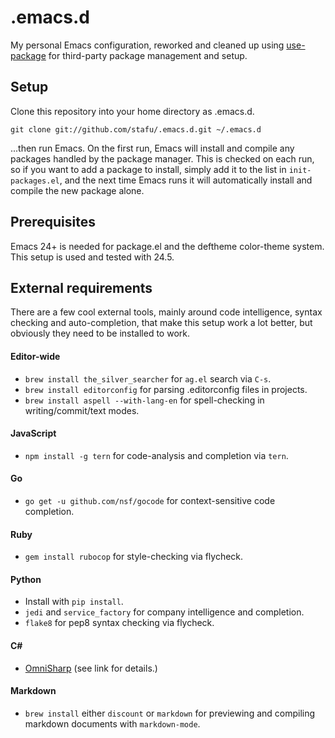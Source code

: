 # .emacs.d

My personal Emacs configuration, reworked and cleaned up using [use-package](https://github.com/jwiegley/use-package) for third-party package management and setup.

Setup
-----

Clone this repository into your home directory as .emacs.d.

    git clone git://github.com/stafu/.emacs.d.git ~/.emacs.d

...then run Emacs. On the first run, Emacs will install and compile any packages handled by the package manager. This is checked on each run, so if you want to add a package to install, simply add it to the list in `init-packages.el`, and the next time Emacs runs it will automatically install and compile the new package alone.

Prerequisites
-------------

Emacs 24+ is needed for package.el and the deftheme color-theme system. This setup is used and tested with 24.5.

External requirements
--------------

There are a few cool external tools, mainly around code intelligence, syntax checking and auto-completion, that make this setup work a lot better, but obviously they need to be installed to work.

#### Editor-wide
* `brew install the_silver_searcher` for `ag.el` search via `C-s`.
* `brew install editorconfig` for parsing .editorconfig files in projects.
* `brew install aspell --with-lang-en` for spell-checking in writing/commit/text modes.

#### JavaScript
* `npm install -g tern` for code-analysis and completion via `tern`.

#### Go
* `go get -u github.com/nsf/gocode` for context-sensitive code completion.

#### Ruby
* `gem install rubocop` for style-checking via flycheck.

#### Python
* Install with `pip install`.
* `jedi` and `service_factory` for company intelligence and completion.
* `flake8` for pep8 syntax checking via flycheck.

#### C#
* [OmniSharp](http://www.omnisharp.net) (see link for details.)

#### Markdown
* `brew install` either `discount` or `markdown` for previewing and compiling markdown documents with `markdown-mode`.
